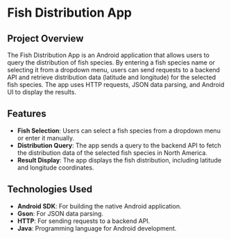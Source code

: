# Fish Distribution App

## Project Overview
The Fish Distribution App is an Android application that allows users to query the distribution of fish species. By entering a fish species name or selecting it from a dropdown menu, users can send requests to a backend API and retrieve distribution data (latitude and longitude) for the selected fish species. The app uses HTTP requests, JSON data parsing, and Android UI to display the results.

## Features
- **Fish Selection**: Users can select a fish species from a dropdown menu or enter it manually.
- **Distribution Query**: The app sends a query to the backend API to fetch the distribution data of the selected fish species in North America.
- **Result Display**: The app displays the fish distribution, including latitude and longitude coordinates.

## Technologies Used
- **Android SDK**: For building the native Android application.
- **Gson**: For JSON data parsing.
- **HTTP**: For sending requests to a backend API.
- **Java**: Programming language for Android development.
